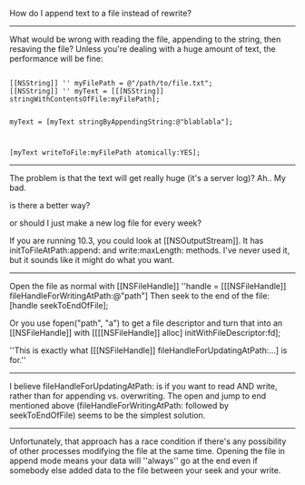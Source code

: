 How do I append text to a file instead of rewrite?

----

What would be wrong with reading the file, appending to the string, then resaving the file?  Unless you're dealing with a huge amount of text, the performance will be fine:

<code>
[[NSString]] '' myFilePath = @"/path/to/file.txt";
[[NSString]] '' myText = [[[NSString]] stringWithContentsOfFile:myFilePath];

myText = [myText stringByAppendingString:@"blablabla"];

[myText writeToFile:myFilePath atomically:YES];
</code>

----
The problem is that the text will get really huge (it's a server log)? Ah.. My bad.

is there a better way?

or should I just make a new log file for every week?

If you are running 10.3, you could look at [[NSOutputStream]].  It has initToFileAtPath:append: and write:maxLength: methods.  I've never used it, but it sounds like it might do what you want.

----

Open the file as normal with [[NSFileHandle]] ''handle = [[[NSFileHandle]] fileHandleForWritingAtPath:@"path"]
Then seek to the end of the file: [handle seekToEndOfFile];

Or you use fopen("path", "a") to get a file descriptor and turn that into an [[NSFileHandle]] with [[[[NSFileHandle]] alloc] initWithFileDescriptor:fd];

''This is exactly what [[[NSFileHandle]] fileHandleForUpdatingAtPath:...] is for.''

----

I believe fileHandleForUpdatingAtPath: is if you want to read AND write, rather than for appending vs. overwriting. The open and jump to end mentioned above (fileHandleForWritingAtPath: followed by seekToEndOfFile) seems to be the simplest solution.

----

Unfortunately, that approach has a race condition if there's any possibility of other processes modifying the file at the same time. Opening the file in append mode means your data will ''always'' go at the end even if somebody else added data to the file between your seek and your write.